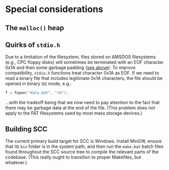 # Special considerations

## The `malloc()` heap

## Quirks of `stdio.h`

Due to a limitation of the filesystem, files stored on AMSDOS filesystems (e.g., CPC floppy disks) will sometimes be terminated with an EOF character 0x1A and then some garbage padding ([see above](#file-access)). To improve compatibility, `stdio.h` functions treat character 0x1A as EOF. If we need to read a binary file that includes legitimate 0x1A characters, the file should be opened in binary (`b`) mode, e.g.:

```c
f = fopen("data.dat", "rb");
```

...with the tradeoff being that we now need to pay attention to the fact that there may be garbage data at the end of the file. (This problem does not apply to the FAT filesystems used by most mass storage devices.)

## Building SCC

The current primary build target for SCC is Windows. Install MinGW, ensure that its `bin` folder is in the system path, and then run the `make.bat` batch files found throughout the SCC source tree to compile the relevant parts of the codebase. (This really ought to transition to proper Makefiles, but whatever.)
